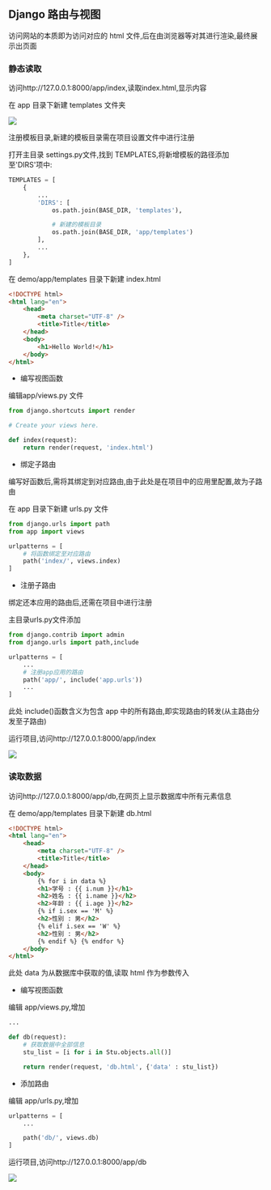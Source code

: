 <!--
 * @Description: 
 * @Version: 1.0
 * @Author: DaLao
 * @Email: dalao_li@163.com
 * @Date: 2021-01-16 17:59:35
 * @LastEditors: dalao
 * @LastEditTime: 2022-04-18 19:48:50
-->

 
## Django 路由与视图


访问网站的本质即为访问对应的 html 文件,后在由浏览器等对其进行渲染,最终展示出页面



### 静态读取


访问http://127.0.0.1:8000/app/index,读取index.html,显示内容

在 app 目录下新建 templates 文件夹

![](https://cdn.hurra.ltd/img/20200803191147.png)

注册模板目录,新建的模板目录需在项目设置文件中进行注册

打开主目录 settings.py文件,找到 TEMPLATES,将新增模板的路径添加至'DIRS'项中:

```py
TEMPLATES = [
    {
        ...
        'DIRS': [
            os.path.join(BASE_DIR, 'templates'),

            # 新建的模板目录
            os.path.join(BASE_DIR, 'app/templates')
        ],
        ...
    },
]
```

在 demo/app/templates 目录下新建 index.html

```html
<!DOCTYPE html>
<html lang="en">
    <head>
        <meta charset="UTF-8" />
        <title>Title</title>
    </head>
    <body>
        <h1>Hello World!</h1>
    </body>
</html>
```

- 编写视图函数

编辑app/views.py 文件

```py
from django.shortcuts import render

# Create your views here.

def index(request):
    return render(request, 'index.html')
```

- 绑定子路由

编写好函数后,需将其绑定到对应路由,由于此处是在项目中的应用里配置,故为子路由

在 app 目录下新建 urls.py 文件

```py
from django.urls import path
from app import views

urlpatterns = [
    # 将函数绑定至对应路由
    path('index/', views.index)
]
```

- 注册子路由

绑定还本应用的路由后,还需在项目中进行注册

主目录urls.py文件添加

```py
from django.contrib import admin
from django.urls import path,include

urlpatterns = [
    ...
    # 注册app应用的路由
    path('app/', include('app.urls'))
    ...
]
```

此处 include()函数含义为包含 app 中的所有路由,即实现路由的转发(从主路由分发至子路由)

运行项目,访问http://127.0.0.1:8000/app/index

![](https://cdn.hurra.ltd/img/20200803193631.png)



### 读取数据


访问http://127.0.0.1:8000/app/db,在网页上显示数据库中所有元素信息

在 demo/app/templates 目录下新建 db.html

```html
<!DOCTYPE html>
<html lang="en">
    <head>
        <meta charset="UTF-8" />
        <title>Title</title>
    </head>
    <body>
        {% for i in data %}
        <h1>学号 : {{ i.num }}</h1>
        <h2>姓名 : {{ i.name }}</h2>
        <h2>年龄 : {{ i.age }}</h2>
        {% if i.sex == 'M' %}
        <h2>性别 : 男</h2>
        {% elif i.sex == 'W' %}
        <h2>性别 : 男</h2>
        {% endif %} {% endfor %}
    </body>
</html>
```

此处 data 为从数据库中获取的值,读取 html 作为参数传入

- 编写视图函数

编辑 app/views.py,增加

```py
...

def db(request):
    # 获取数据中全部信息
    stu_list = [i for i in Stu.objects.all()]

    return render(request, 'db.html', {'data' : stu_list})
```

- 添加路由

编辑 app/urls.py,增加

```py
urlpatterns = [
    ...

    path('db/', views.db)
]
```

运行项目,访问http://127.0.0.1:8000/app/db

![](https://cdn.hurra.ltd/img/20200803222027.png)